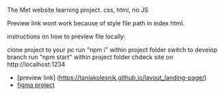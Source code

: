 The Met website learning project.
css, html, no JS

Preview link wont work because of style file path in index html.

instructions on how to preview file locally:

clone project to your pc
run "npm i" within project folder
switch to develop branch
run "npm start" within project folder
chdeck site on http://localhost:1234

- [preview link] (https://taniakolesnik.github.io/layout_landing-page/)
- [figma project](https://www.figma.com/file/lSR1m42L9YwzQwzzxKwHpw/THE-MET)


